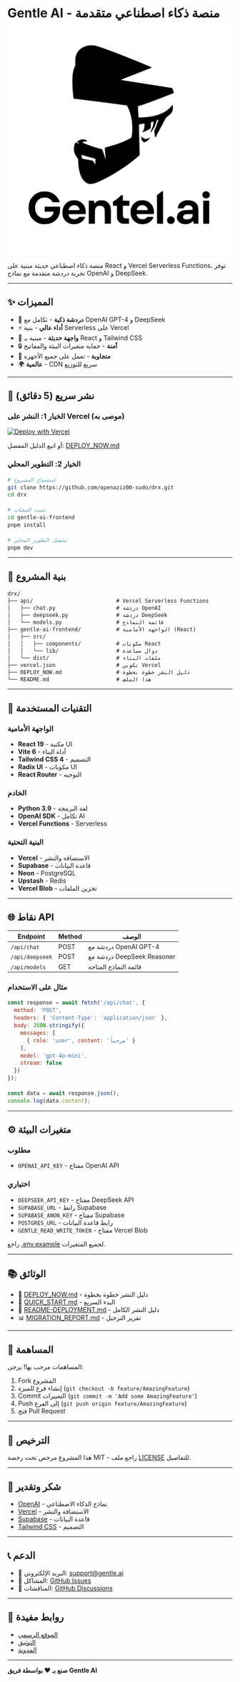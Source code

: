 # Gentle AI - منصة ذكاء اصطناعي متقدمة

![Gentle AI Logo](./assets/logo.svg)

منصة ذكاء اصطناعي حديثة مبنية على React و Vercel Serverless Functions، توفر تجربة دردشة متقدمة مع نماذج OpenAI و DeepSeek.

---

## ✨ المميزات

- 🤖 **دردشة ذكية** - تكامل مع OpenAI GPT-4 و DeepSeek
- ⚡ **أداء عالي** - بنية Serverless على Vercel
- 🎨 **واجهة حديثة** - مبنية بـ React و Tailwind CSS
- 🔒 **آمنة** - حماية متغيرات البيئة والمفاتيح
- 📱 **متجاوبة** - تعمل على جميع الأجهزة
- 🌍 **عالمية** - CDN سريع للتوزيع

---

## 🚀 نشر سريع (5 دقائق)

### الخيار 1: النشر على Vercel (موصى به)

[![Deploy with Vercel](https://vercel.com/button)](https://vercel.com/new/clone?repository-url=https://github.com/openaziz00-sudo/drx)

أو اتبع الدليل المفصل: [DEPLOY_NOW.md](./DEPLOY_NOW.md)

### الخيار 2: التطوير المحلي

```bash
# استنساخ المشروع
git clone https://github.com/openaziz00-sudo/drx.git
cd drx

# تثبيت التبعيات
cd gentle-ai-frontend
pnpm install

# تشغيل التطوير المحلي
pnpm dev
```

---

## 📁 بنية المشروع

```
drx/
├── api/                          # Vercel Serverless Functions
│   ├── chat.py                   # دردشة OpenAI
│   ├── deepseek.py               # دردشة DeepSeek
│   └── models.py                 # قائمة النماذج
├── gentle-ai-frontend/           # الواجهة الأمامية (React)
│   ├── src/
│   │   ├── components/           # مكونات React
│   │   └── lib/                  # دوال مساعدة
│   └── dist/                     # ملفات البناء
├── vercel.json                   # تكوين Vercel
├── DEPLOY_NOW.md                 # دليل النشر خطوة بخطوة
└── README.md                     # هذا الملف
```

---

## 🔧 التقنيات المستخدمة

### الواجهة الأمامية
- **React 19** - مكتبة UI
- **Vite 6** - أداة البناء
- **Tailwind CSS 4** - التصميم
- **Radix UI** - مكونات UI
- **React Router** - التوجيه

### الخادم
- **Python 3.9** - لغة البرمجة
- **OpenAI SDK** - تكامل AI
- **Vercel Functions** - Serverless

### البنية التحتية
- **Vercel** - الاستضافة والنشر
- **Supabase** - قاعدة البيانات
- **Neon** - PostgreSQL
- **Upstash** - Redis
- **Vercel Blob** - تخزين الملفات

---

## 🌐 نقاط API

| Endpoint | Method | الوصف |
|----------|--------|-------|
| `/api/chat` | POST | دردشة مع OpenAI GPT-4 |
| `/api/deepseek` | POST | دردشة مع DeepSeek Reasoner |
| `/api/models` | GET | قائمة النماذج المتاحة |

### مثال على الاستخدام

```javascript
const response = await fetch('/api/chat', {
  method: 'POST',
  headers: { 'Content-Type': 'application/json' },
  body: JSON.stringify({
    messages: [
      { role: 'user', content: 'مرحباً' }
    ],
    model: 'gpt-4o-mini',
    stream: false
  })
});

const data = await response.json();
console.log(data.content);
```

---

## ⚙️ متغيرات البيئة

### مطلوب
- `OPENAI_API_KEY` - مفتاح OpenAI API

### اختياري
- `DEEPSEEK_API_KEY` - مفتاح DeepSeek API
- `SUPABASE_URL` - رابط Supabase
- `SUPABASE_ANON_KEY` - مفتاح Supabase
- `POSTGRES_URL` - رابط قاعدة البيانات
- `GENTLE_READ_WRITE_TOKEN` - مفتاح Vercel Blob

راجع [.env.example](./.env.example) لجميع المتغيرات.

---

## 📚 الوثائق

- 📖 [DEPLOY_NOW.md](./DEPLOY_NOW.md) - دليل النشر خطوة بخطوة
- 🚀 [QUICK_START.md](./QUICK_START.md) - البدء السريع
- 📘 [README-DEPLOYMENT.md](./README-DEPLOYMENT.md) - دليل النشر الكامل
- 📊 [MIGRATION_REPORT.md](./MIGRATION_REPORT.md) - تقرير الترحيل

---

## 🤝 المساهمة

المساهمات مرحب بها! يرجى:

1. Fork المشروع
2. إنشاء فرع للميزة (`git checkout -b feature/AmazingFeature`)
3. Commit التغييرات (`git commit -m 'Add some AmazingFeature'`)
4. Push إلى الفرع (`git push origin feature/AmazingFeature`)
5. فتح Pull Request

---

## 📝 الترخيص

هذا المشروع مرخص تحت رخصة MIT - راجع ملف [LICENSE](LICENSE) للتفاصيل.

---

## 🙏 شكر وتقدير

- [OpenAI](https://openai.com) - نماذج الذكاء الاصطناعي
- [Vercel](https://vercel.com) - الاستضافة والنشر
- [Supabase](https://supabase.com) - قاعدة البيانات
- [Tailwind CSS](https://tailwindcss.com) - التصميم

---

## 📞 الدعم

- 📧 البريد الإلكتروني: support@gentle.ai
- 🐛 المشاكل: [GitHub Issues](https://github.com/openaziz00-sudo/drx/issues)
- 💬 المناقشات: [GitHub Discussions](https://github.com/openaziz00-sudo/drx/discussions)

---

## 🔗 روابط مفيدة

- [الموقع الرسمي](https://drx.vercel.app)
- [التوثيق](https://docs.gentle.ai)
- [المدونة](https://blog.gentle.ai)

---

**صنع بـ ❤️ بواسطة فريق Gentle AI**
